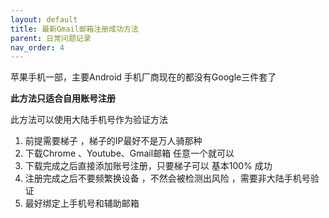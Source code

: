 ```yaml
---
layout: default
title: 最新Gmail邮箱注册成功方法
parent: 日常问题记录
nav_order: 4
---
```




苹果手机一部，主要Android 手机厂商现在的都没有Google三件套了 

**此方法只适合自用账号注册**

此方法可以使用大陆手机号作为验证方法
1.  前提需要梯子 ，梯子的IP最好不是万人骑那种
2. 下载Chrome 、Youtube、Gmail邮箱 任意一个就可以
3. 下载完成之后直接添加账号注册，只要梯子可以 基本100% 成功
4. 注册完成之后不要频繁换设备 ，不然会被检测出风险 ，需要非大陆手机号验证
5. 最好绑定上手机号和辅助邮箱 
